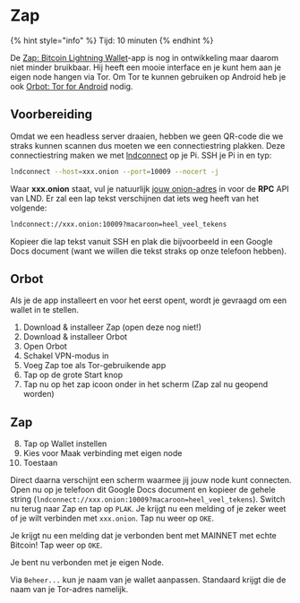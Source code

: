 # Zap

{% hint style="info" %}
Tijd: 10 minuten
{% endhint %}

De [Zap: Bitcoin Lightning Wallet](https://play.google.com/store/apps/details?id=zapsolutions.zap)-app is nog in ontwikkeling maar daarom niet minder bruikbaar. Hij heeft een mooie interface en je kunt hem aan je eigen node hangen via Tor. Om Tor te kunnen gebruiken op Android heb je ook [Orbot: Tor for Android](https://play.google.com/store/apps/details?id=org.torproject.android) nodig. 

## Voorbereiding
Omdat we een headless server draaien, hebben we geen QR-code die we straks kunnen scannen dus moeten we een connectiestring plakken. Deze connectiestring maken we met [lndconnect](https://node.bitdeal.nl/lightning-extensies/lnd-connect) op je Pi. SSH je Pi in en typ:

```bash
lndconnect --host=xxx.onion --port=10009 --nocert -j
```

Waar **xxx.onion** staat, vul je natuurlijk [jouw onion-adres](https://node.bitdeal.nl/lightning/tor-aanpassen#onion-adressen) in voor de **RPC** API van LND. Er zal een lap tekst verschijnen dat iets weg heeft van het volgende:

```bash
lndconnect://xxx.onion:10009?macaroon=heel_veel_tekens
```

Kopieer die lap tekst vanuit SSH en plak die bijvoorbeeld in een Google Docs document (want we willen die tekst straks op onze telefoon hebben).

## Orbot

Als je de app installeert en voor het eerst opent, wordt je gevraagd om een wallet in te stellen. 

1. Download & installeer Zap (open deze nog niet!)
2. Download & installeer Orbot
3. Open Orbot
4. Schakel VPN-modus in
5. Voeg Zap toe als Tor-gebruikende app
6. Tap op de grote Start knop
7. Tap nu op het zap icoon onder in het scherm (Zap zal nu geopend worden)

## Zap
8. Tap op Wallet instellen
9. Kies voor Maak verbinding met eigen node
10. Toestaan

Direct daarna verschijnt een scherm waarmee jij jouw node kunt connecten.  Open nu op je telefoon dit Google Docs document en kopieer de gehele string (`lndconnect://xxx.onion:10009?macaroon=heel_veel_tekens`). Switch nu terug naar Zap en tap op `PLAK`. Je krijgt nu een melding of je zeker weet of je wilt verbinden met `xxx.onion`. Tap nu weer op `OKE`.

Je krijgt nu een melding dat je verbonden bent met MAINNET met echte Bitcoin! Tap weer op `OKE`.

Je bent nu verbonden met je eigen Node. 

Via `Beheer...` kun je naam van je wallet aanpassen. Standaard krijgt die de naam van je Tor-adres namelijk. 
